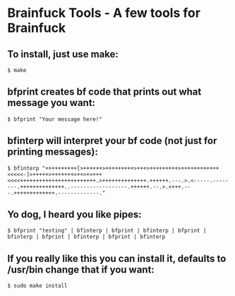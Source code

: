 Brainfuck Tools - A few tools for Brainfuck
===========================================

To install, just use make:
--------------------------

	$ make

bfprint creates bf code that prints out what message you want:
--------------------------------------------------------------

	$ bfprint "Your message here!"

bfinterp will interpret your bf code (not just for printing messages):
----------------------------------------------------------------------

	$ bfinterp "++++++++++[>++++++>+++++++++>+++>+++++++++>++++++++++++<<<<<-]>+++++>+++++++>++>+>+++<<<<++++++++++++++++++++++++.>++++++++++++++.++++++.---.>.<-----.--------.++++++++++++++..------------------.++++++.--.>.<+++.---.+++++++++++++.-------------."

Yo dog, I heard you like pipes:
-------------------------------

	$ bfprint "testing" | bfinterp | bfprint | bfinterp | bfprint | bfinterp | bfprint | bfinterp | bfprint | bfinterp

If you really like this you can install it, defaults to /usr/bin change that if you want:
-----------------------------------------------------------------------------------------
	
	$ sudo make install
